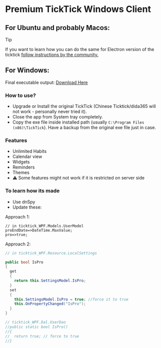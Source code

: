 # Premium TickTick Windows Client

## For Ubuntu and probably Macos:
> [!TIP]
> If you want to learn how you can do the same for Electron version of the ticktick [follow instructions by the community.](https://github.com/yazdipour/unlimited-ticktick-windows/issues/12)

## For Windows:

Final executable output: [Download Here](https://github.com/Dhanush908090/latest-unlimited-ticktick-windows/releases/tag/latest-tick)

### How to use? 

- Upgrade or Install the original TickTick (Chinese Ticktick/dida365 will not work - personally never tried it).
- Close the app from System tray completely.
- Copy the exe file inside installed path (usually `C:\Program Files (x86)\TickTick`). Have a backup from the original exe file just in case.

### Features

- Unlimited Habits
- Calendar view
- Widgets
- Reminders
- Themes
- ⚠️ Some features might not work if it is restricted on server side

### To learn how its made

- Use dnSpy
- Update these:

Approach 1:

```
// in ticktick_WPF.Models.UserModel
proEndDate=>DateTime.MaxValue;
pro=>true;
```

Approach 2:

```c#
// in ticktick_WPF.Resource.LocalSettings

public bool IsPro
{
  get
  {
    return this.SettingsModel.IsPro;
  }
  set
  {
    this.SettingsModel.IsPro = true; //force it to true
    this.OnPropertyChanged("IsPro");
  }
}

// ticktick_WPF.Dal.UserDao
//public static bool IsPro()
//{
//  return true; // force to true
//}
```
